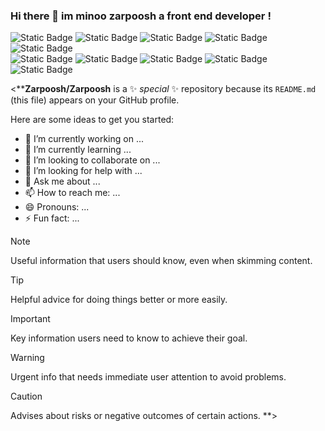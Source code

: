 ### Hi there 👋 im minoo zarpoosh a front end developer !

<a><img alt="Static Badge" src="https://img.shields.io/badge/React%20js-ff0000"></a>
<a><img alt="Static Badge" src="https://img.shields.io/badge/Javascript-ff9000"><a/>
<a><img alt="Static Badge" src="https://img.shields.io/badge/Material%20UI-ffff00"></a>
<a><img alt="Static Badge" src="https://img.shields.io/badge/Responsive%20development-00ad14"></a>
<a><img alt="Static Badge" src="https://img.shields.io/badge/Tailwind%20CSS-00d4ff"></a>
<br>
<a><img alt="Static Badge" src="https://img.shields.io/badge/Bootstrap%204&5-0008ff"></a>
<a><img alt="Static Badge" src="https://img.shields.io/badge/HTML5-6100ff"><a/>
<a><img alt="Static Badge" src="https://img.shields.io/badge/CSS3-fa00ff"></a>
<a><img alt="Static Badge" src="https://img.shields.io/badge/Git-00ff90"></a>
<a><img alt="Static Badge" src="https://img.shields.io/badge/Linux (Ubuntu)-ff009d"></a>





<****Zarpoosh/Zarpoosh** is a ✨ _special_ ✨ repository because its `README.md` (this file) appears on your GitHub profile.

Here are some ideas to get you started:

- 🔭 I’m currently working on ...
- 🌱 I’m currently learning ...
- 👯 I’m looking to collaborate on ...
- 🤔 I’m looking for help with ...
- 💬 Ask me about ...
- 📫 How to reach me: ...
- 😄 Pronouns: ...
- ⚡ Fun fact: ...


> [!NOTE]
> Useful information that users should know, even when skimming content.

> [!TIP]
> Helpful advice for doing things better or more easily.

> [!IMPORTANT]
> Key information users need to know to achieve their goal.

> [!WARNING]
> Urgent info that needs immediate user attention to avoid problems.

> [!CAUTION]
> Advises about risks or negative outcomes of certain actions.
**>

